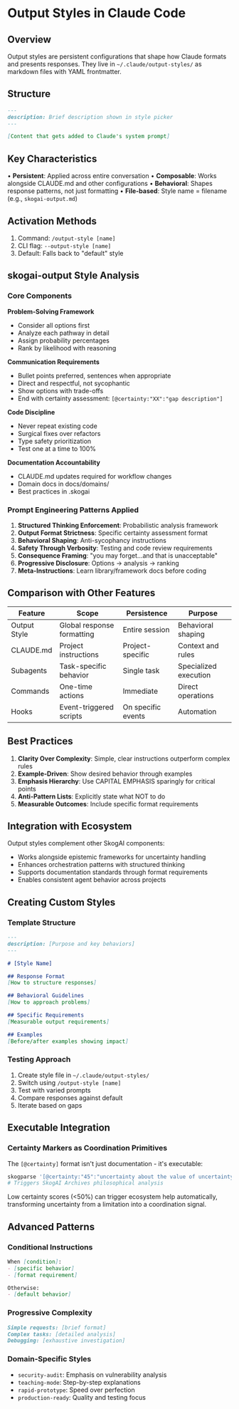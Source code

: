 # Output Styles in Claude Code

## Overview

Output styles are persistent configurations that shape how Claude formats and presents responses. They live in `~/.claude/output-styles/` as markdown files with YAML frontmatter.

## Structure

```markdown
---
description: Brief description shown in style picker
---

[Content that gets added to Claude's system prompt]
```

## Key Characteristics

• **Persistent**: Applied across entire conversation
• **Composable**: Works alongside CLAUDE.md and other configurations
• **Behavioral**: Shapes response patterns, not just formatting
• **File-based**: Style name = filename (e.g., `skogai-output.md`)

## Activation Methods

1. Command: `/output-style [name]`
2. CLI flag: `--output-style [name]`
3. Default: Falls back to "default" style

## skogai-output Style Analysis

### Core Components

**Problem-Solving Framework**
- Consider all options first
- Analyze each pathway in detail
- Assign probability percentages
- Rank by likelihood with reasoning

**Communication Requirements**
- Bullet points preferred, sentences when appropriate
- Direct and respectful, not sycophantic
- Show options with trade-offs
- End with certainty assessment: `[@certainty:"XX":"gap description"]`

**Code Discipline**
- Never repeat existing code
- Surgical fixes over refactors
- Type safety prioritization
- Test one at a time to 100%

**Documentation Accountability**
- CLAUDE.md updates required for workflow changes
- Domain docs in docs/domains/
- Best practices in .skogai

### Prompt Engineering Patterns Applied

1. **Structured Thinking Enforcement**: Probabilistic analysis framework
2. **Output Format Strictness**: Specific certainty assessment format
3. **Behavioral Shaping**: Anti-sycophancy instructions
4. **Safety Through Verbosity**: Testing and code review requirements
5. **Consequence Framing**: "you may forget...and that is unacceptable"
6. **Progressive Disclosure**: Options → analysis → ranking
7. **Meta-Instructions**: Learn library/framework docs before coding

## Comparison with Other Features

| Feature | Scope | Persistence | Purpose |
|---------|-------|-------------|---------|
| Output Style | Global response formatting | Entire session | Behavioral shaping |
| CLAUDE.md | Project instructions | Project-specific | Context and rules |
| Subagents | Task-specific behavior | Single task | Specialized execution |
| Commands | One-time actions | Immediate | Direct operations |
| Hooks | Event-triggered scripts | On specific events | Automation |

## Best Practices

1. **Clarity Over Complexity**: Simple, clear instructions outperform complex rules
2. **Example-Driven**: Show desired behavior through examples
3. **Emphasis Hierarchy**: Use CAPITAL EMPHASIS sparingly for critical points
4. **Anti-Pattern Lists**: Explicitly state what NOT to do
5. **Measurable Outcomes**: Include specific format requirements

## Integration with Ecosystem

Output styles complement other SkogAI components:
- Works alongside epistemic frameworks for uncertainty handling
- Enhances orchestration patterns with structured thinking
- Supports documentation standards through format requirements
- Enables consistent agent behavior across projects

## Creating Custom Styles

### Template Structure

```markdown
---
description: [Purpose and key behaviors]
---

# [Style Name]

## Response Format
[How to structure responses]

## Behavioral Guidelines
[How to approach problems]

## Specific Requirements
[Measurable output requirements]

## Examples
[Before/after examples showing impact]
```

### Testing Approach

1. Create style file in `~/.claude/output-styles/`
2. Switch using `/output-style [name]`
3. Test with varied prompts
4. Compare responses against default
5. Iterate based on gaps

## Executable Integration

### Certainty Markers as Coordination Primitives

The `[@certainty]` format isn't just documentation - it's executable:

```bash
skogparse '[@certainty:"45":"uncertainty about the value of uncertainty"]'
# Triggers SkogAI Archives philosophical analysis
```

Low certainty scores (<50%) can trigger ecosystem help automatically, transforming uncertainty from a limitation into a coordination signal.

## Advanced Patterns

### Conditional Instructions
```markdown
When [condition]:
- [specific behavior]
- [format requirement]

Otherwise:
- [default behavior]
```

### Progressive Complexity
```markdown
Simple requests: [brief format]
Complex tasks: [detailed analysis]
Debugging: [exhaustive investigation]
```

### Domain-Specific Styles
- `security-audit`: Emphasis on vulnerability analysis
- `teaching-mode`: Step-by-step explanations
- `rapid-prototype`: Speed over perfection
- `production-ready`: Quality and testing focus